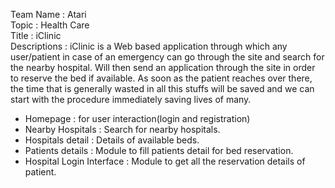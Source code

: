 Team Name : Atari<br>
Topic : Health Care<br>
Title : iClinic<br>
Descriptions : iClinic is a Web based application through which any user/patient  in case of an emergency can go through the site
and search for the nearby hospital. Will then send an application through the site in order to reserve the bed if available.
As soon as the patient reaches over there, the time that is generally wasted in all this stuffs will be saved and we
can start with the procedure immediately saving lives of many.<br>
* Homepage : for user interaction(login and registration)<br>
* Nearby Hospitals : Search for nearby hospitals.<br>
* Hospitals detail : Details of available beds.<br>
* Patients details : Module to fill patients detail for bed reservation.<br>
* Hospital Login Interface : Module to get all the reservation details of patient.<br>
